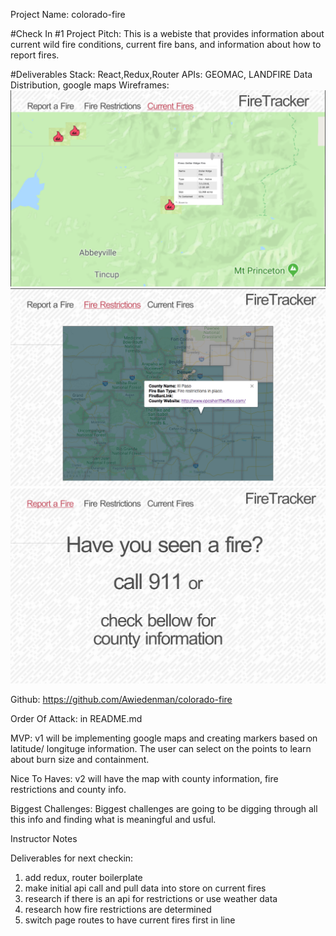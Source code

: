 Project Name: colorado-fire

#Check In #1
Project Pitch: This is a webiste that provides information about current wild fire conditions, current fire bans, and information about how to report fires.

#Deliverables
Stack: React,Redux,Router
APIs: GEOMAC, LANDFIRE Data Distribution, google maps
Wireframes:
![current fires page](./wireframes/fireTracker-current.png)
![fire resrtictions page](./wireframes/fireTracker-restrictions.png)
![report fires page](./wireframes/fireTracker-report.png)

Github: https://github.com/Awiedenman/colorado-fire

Order Of Attack: in README.md

MVP: v1 will be implementing google maps and creating  markers based on latitude/ longituge information.  The user can select on the points to learn about burn size and containment. 

Nice To Haves: v2 will have the map with county information, fire restrictions and county info.

Biggest Challenges:  Biggest challenges are going to be digging through all this info and finding what is meaningful and usful.

Instructor Notes

Deliverables for next checkin:
1. add redux, router boilerplate
2. make initial api call and pull data into store on current fires
3. research if there is an api for restrictions or use weather data
5. research how fire restrictions are determined
4. switch page routes to have current fires first in line